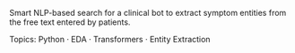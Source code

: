 Smart NLP-based search for a clinical bot to extract symptom entities from the free text entered by patients.

Topics: Python · EDA · Transformers · Entity Extraction
